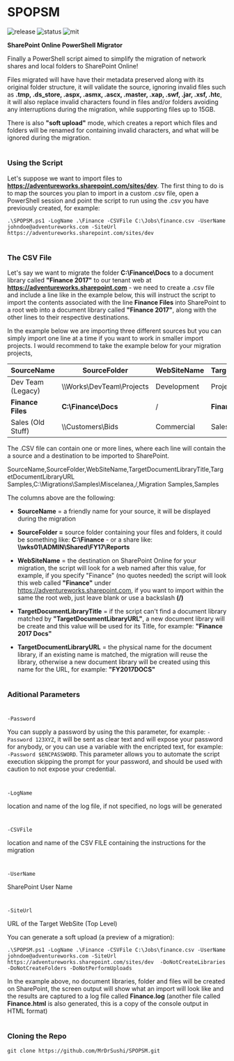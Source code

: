# SPOPSM

![release](https://img.shields.io/badge/release-v1.0.0-blue.svg)
![status](https://img.shields.io/badge/status-stable-green.svg)
![mit](https://img.shields.io/badge/license-MIT-blue.svg)

**SharePoint Online PowerShell Migrator**

Finally a PowerShell script aimed to simplify the migration of network shares and local folders to SharePoint Online!

Files migrated will have have their metadata preserved along with its original folder structure, it will validate the source, ignoring invalid files such as **.tmp, .ds_store, .aspx, .asmx, .ascx, .master, .xap, .swf, .jar, .xsf, .htc**, it will also replace invalid characters found in files and/or folders avoiding any interruptions during the migration, while supporting files up to 15GB.

There is also **"soft upload"** mode, which creates a report which files and folders will be renamed for containing invalid characters, and what will be ignored during the migration. 

#
### Using the Script

Let's suppose we want to import files to **https://adventureworks.sharepoint.com/sites/dev**.
The first thing to do is to map the sources you plan to import in a custom .csv file, open a PowerShell session and point the script to run using the .csv you have previously created, for example:

`.\SPOPSM.ps1 -LogName .\Finance -CSVFile C:\Jobs\finance.csv -UserName johndoe@adventureworks.com -SiteUrl https://adventureworks.sharepoint.com/sites/dev `




#
### The CSV File

Let's say we want to migrate the folder **C:\Finance\Docs** to a document library called **"Finance 2017"** to our tenant web at **https://adventureworks.sharepoint.com** - we need to create a .csv file and include a line like in the example below, this will instruct the script to import the contents associated with the line **Finance Files** into SharePoint to a root web into a document library called **"Finance 2017"**, along with the other lines to their respective destinations.

In the example below we are importing three different sources but you can simply import one line at a time if you want to work in smaller import projects. I would recommend to take the example below for your migration projects, 

|SourceName|SourceFolder|WebSiteName|TargetDocumentLibraryTitle|TargetDocumentLibraryURL|
|----------|------------|-----------|--------------------------|------------------------|
Dev Team (Legacy)|\\\Works\DevTeam\Projects|Development|Projects|Projects
**Finance Files**    |**C:\Finance\Docs**|/|**Finance 2017**|**Finance**
Sales (Old Stuff)|\\\Customers\Bids|Commercial|Sales (Archived)|Sales2016


The .CSV file can contain one or more lines, where each line will contain the a source and a destination to be imported to SharePoint.


SourceName,SourceFolder,WebSiteName,TargetDocumentLibraryTitle,TargetDocumentLibraryURL
Samples,C:\Migrations\Samples\Miscelanea,/,Migration Samples,Samples


The columns above are the following:

* **SourceName** = a friendly name for your source, it will be displayed during the migration

* **SourceFolder =** source folder containing your files and folders, it could be something like: **C:\Finance** - or a share like: **\\\wks01\ADMIN\Shared\FY17\Reports**

* **WebSiteName** = the destination on SharePoint Online for your migration, the script will look for a web named after this value, for example, if you specify "Finance" (no quotes needed) the script will look this web called **"Finance"** under https://adventureworks.sharepoint.com, if you want to import within the same the root web, just leave blank or use a backslash **(/)**

* **TargetDocumentLibraryTitle** = if the script can't find a document library matched by **"TargetDocumentLibraryURL"**, a new document library will be create and this value will be used for its Title, for example: **"Finance 2017 Docs"**

* **TargetDocumentLibraryURL** = the physical name for the document library, if an existing name is matched, the migration will reuse the library, otherwise a new document library will be created using this name for the URL, for example: **"FY2017DOCS"**


#
### Aditional Parameters
#

#
`-Password` 

You can supply a password by using the this parameter, for example: `-Password 123XYZ`, it will be sent as clear text and will expose your password for anybody, or you can use a variable with the encripted text, for example: `-Password $ENCPASSWORD`. This parameter allows you to automate the script execution skipping the prompt for your password, and should be used with caution to not expose your credential.

#
#

`-LogName`

location and name of the log file, if not specified, no logs will be generated

#
#

`-CSVFile`

location and name of the CSV FILE containing the instructions for the migration

#
#

`-UserName`

SharePoint User Name

#
#

`-SiteUrl`

URL of the Target WebSite (Top Level)



You can generate a soft upload (a preview of a migration):

`
.\SPOPSM.ps1 -LogName .\Finance -CSVFile C:\Jobs\finance.csv -UserName johndoe@adventureworks.com -SiteUrl https://adventureworks.sharepoint.com/sites/dev  -DoNotCreateLibraries -DoNotCreateFolders -DoNotPerformUploads
`

In the example above, no document libraries, folder and files will be created on SharePoint, the screen output will show what an import will look like and the results are captured to a log file called **Finance.log** (another file called **Finance.html** is also generated, this is a copy of the console output in HTML format)


#
### Cloning the Repo

`git clone https://github.com/MrDrSushi/SPOPSM.git`